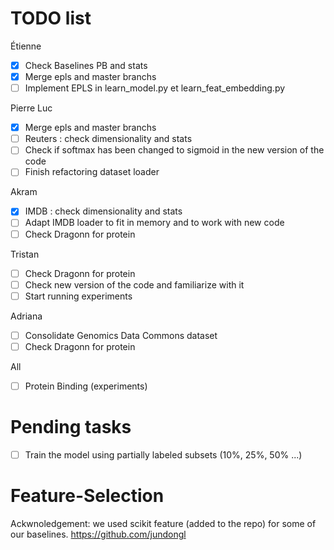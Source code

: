 # TODO list

Étienne
- [X] Check Baselines PB and stats
- [X] Merge epls and master branchs
- [ ] Implement EPLS in learn_model.py et learn_feat_embedding.py

Pierre Luc
- [x] Merge epls and master branchs
- [ ] Reuters : check dimensionality and stats
- [ ] Check if softmax has been changed to sigmoid in the new version of the code
- [ ] Finish refactoring dataset loader

Akram
- [x] IMDB : check dimensionality and stats
- [ ] Adapt IMDB loader to fit in memory and to work with new code
- [ ] Check Dragonn for protein 

Tristan
- [ ] Check Dragonn for protein 
- [ ] Check new version of the code and familiarize with it
- [ ] Start running experiments

Adriana
- [ ] Consolidate Genomics Data Commons dataset
- [ ] Check Dragonn for protein 

All
- [ ] Protein Binding (experiments)

# Pending tasks
- [ ] Train the model using partially labeled subsets (10%, 25%, 50% ...)

# Feature-Selection
Ackwnoledgement: we used scikit feature (added to the repo) for some of our baselines.
https://github.com/jundongl
